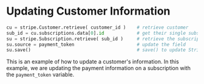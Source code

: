 # Updating Customer Information

```python
cu = stripe.Customer.retrieve( customer_id )    # retrieve customer
sub_id = cu.subscriptions.data[0].id            # get their single subscription id
su = stripe.Subscription.retrieve( sub_id )     # retrieve the subscription
su.source = payment_token                       # update the field
su.save()                                       # save() to update Stripe
```

This is an example of how to update a customer's information. In this example, we are updating the payment information on a subscription with the `payment_token` variable. 